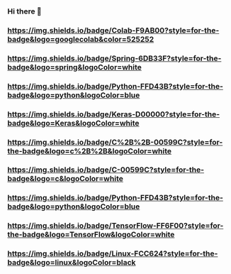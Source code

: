 ### Hi there 👋

### https://img.shields.io/badge/Colab-F9AB00?style=for-the-badge&logo=googlecolab&color=525252
### https://img.shields.io/badge/Spring-6DB33F?style=for-the-badge&logo=spring&logoColor=white
### https://img.shields.io/badge/Python-FFD43B?style=for-the-badge&logo=python&logoColor=blue
### https://img.shields.io/badge/Keras-D00000?style=for-the-badge&logo=Keras&logoColor=white
### https://img.shields.io/badge/C%2B%2B-00599C?style=for-the-badge&logo=c%2B%2B&logoColor=white
### https://img.shields.io/badge/C-00599C?style=for-the-badge&logo=c&logoColor=white
### https://img.shields.io/badge/Python-FFD43B?style=for-the-badge&logo=python&logoColor=blue
### https://img.shields.io/badge/TensorFlow-FF6F00?style=for-the-badge&logo=TensorFlow&logoColor=white
### https://img.shields.io/badge/Linux-FCC624?style=for-the-badge&logo=linux&logoColor=black

<!--
**alengeorge-26/alengeorge-26** is a ✨ _special_ ✨ repository because its `README.md` (this file) appears on your GitHub profile.

Here are some ideas to get you started:

- 🔭 I’m currently working on ...
- 🌱 I’m currently learning Machine Learning
- 👯 I’m looking to collaborate on ...
- 🤔 I’m looking for help with ...
- 💬 Ask me about ...
- 📫 How to reach me: ...
- 😄 Pronouns: ...
- ⚡ Fun fact: ...
-->

